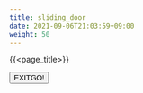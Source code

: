 ```yaml
---
title: sliding_door
date: 2021-09-06T21:03:59+09:00
weight: 50
---
```

{{<page_title>}}
<div id="sliding_door">
  <button><span class="label-1">EXIT</span><span class="label-2">GO!</span></button>
</div>

